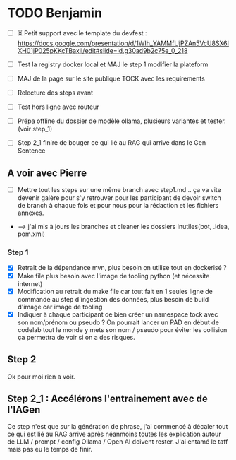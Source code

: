 # TODO Benjamin

* [ ] ⏳️ Petit support avec le template du devfest : https://docs.google.com/presentation/d/1WIh_YAMMfUjPZAn5VcU8SX6IXH01jP025pKKcTBaxiI/edit#slide=id.g30ad9b2c75e_0_218
* [ ] Test la registry docker local et MAJ le step 1 modifier la plateform
* [ ] MAJ de la page sur le site publique TOCK avec les requirements
* [ ] Relecture des steps avant
* [ ] Test hors ligne avec routeur
* [ ] Prépa offline du dossier de modèle ollama, plusieurs variantes et tester. (voir step_1)
* [ ] Step 2_1 finire de bouger ce qui lié au RAG qui arrive dans le Gen Sentence


## A voir avec Pierre

* [ ] Mettre tout les steps sur une même branch avec step1.md .. ça va vite devenir galère pour s'y retrouver pour les participant de devoir switch de branch à chaque fois et pour nous pour la rédaction et les fichiers annexes.
* --> j'ai mis à jours les branches et cleaner les dossiers inutiles(bot, .idea, pom.xml)

### Step 1
* [X] Retrait de la dépendance mvn, plus besoin on utilise tout en dockerisé ?
* [X] Make file plus besoin avec l'image de tooling python (et nécessite internet)
* [x] Modification au retrait du make file car tout fait en 1 seules ligne de commande au step d'ingestion des données, plus besoin de build d'image car image de tooling
* [X] Indiquer à chaque participant de bien créer un namespace tock avec son nom/prénom ou pseudo ? On pourrait lancer un PAD en début de codelab tout le monde y mets son nom / pseudo pour éviter les collision ça permettra de voir si on a des risques.

## Step 2
Ok pour moi rien a voir.

## Step 2_1 : Accélérons l'entrainement avec de l'IAGen
Ce step n'est que sur la génération de phrase, j'ai commencé à décaler tout ce qui est lié au RAG arrive après néanmoins toutes les explication autour de LLM  / prompt / config Ollama / Open AI doivent rester. J'ai entamé le taff mais pas eu le temps de finir.

